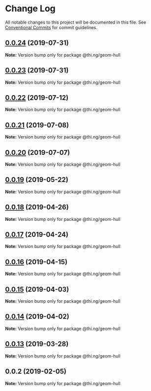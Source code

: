 # Change Log

All notable changes to this project will be documented in this file.
See [Conventional Commits](https://conventionalcommits.org) for commit guidelines.

## [0.0.24](https://github.com/thi-ng/umbrella/compare/@thi.ng/geom-hull@0.0.23...@thi.ng/geom-hull@0.0.24) (2019-07-31)

**Note:** Version bump only for package @thi.ng/geom-hull





## [0.0.23](https://github.com/thi-ng/umbrella/compare/@thi.ng/geom-hull@0.0.22...@thi.ng/geom-hull@0.0.23) (2019-07-31)

**Note:** Version bump only for package @thi.ng/geom-hull





## [0.0.22](https://github.com/thi-ng/umbrella/compare/@thi.ng/geom-hull@0.0.21...@thi.ng/geom-hull@0.0.22) (2019-07-12)

**Note:** Version bump only for package @thi.ng/geom-hull





## [0.0.21](https://github.com/thi-ng/umbrella/compare/@thi.ng/geom-hull@0.0.20...@thi.ng/geom-hull@0.0.21) (2019-07-08)

**Note:** Version bump only for package @thi.ng/geom-hull





## [0.0.20](https://github.com/thi-ng/umbrella/compare/@thi.ng/geom-hull@0.0.19...@thi.ng/geom-hull@0.0.20) (2019-07-07)

**Note:** Version bump only for package @thi.ng/geom-hull





## [0.0.19](https://github.com/thi-ng/umbrella/compare/@thi.ng/geom-hull@0.0.18...@thi.ng/geom-hull@0.0.19) (2019-05-22)

**Note:** Version bump only for package @thi.ng/geom-hull





## [0.0.18](https://github.com/thi-ng/umbrella/compare/@thi.ng/geom-hull@0.0.17...@thi.ng/geom-hull@0.0.18) (2019-04-26)

**Note:** Version bump only for package @thi.ng/geom-hull





## [0.0.17](https://github.com/thi-ng/umbrella/compare/@thi.ng/geom-hull@0.0.16...@thi.ng/geom-hull@0.0.17) (2019-04-24)

**Note:** Version bump only for package @thi.ng/geom-hull





## [0.0.16](https://github.com/thi-ng/umbrella/compare/@thi.ng/geom-hull@0.0.15...@thi.ng/geom-hull@0.0.16) (2019-04-15)

**Note:** Version bump only for package @thi.ng/geom-hull





## [0.0.15](https://github.com/thi-ng/umbrella/compare/@thi.ng/geom-hull@0.0.14...@thi.ng/geom-hull@0.0.15) (2019-04-03)

**Note:** Version bump only for package @thi.ng/geom-hull





## [0.0.14](https://github.com/thi-ng/umbrella/compare/@thi.ng/geom-hull@0.0.13...@thi.ng/geom-hull@0.0.14) (2019-04-02)

**Note:** Version bump only for package @thi.ng/geom-hull





## [0.0.13](https://github.com/thi-ng/umbrella/compare/@thi.ng/geom-hull@0.0.12...@thi.ng/geom-hull@0.0.13) (2019-03-28)

**Note:** Version bump only for package @thi.ng/geom-hull







## 0.0.2 (2019-02-05)

**Note:** Version bump only for package @thi.ng/geom-hull
